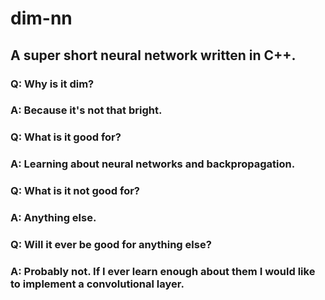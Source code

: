 # dim-nn
## A super short neural network written in C++.

### Q: Why is it dim?
### A: Because it's not that bright.

### Q: What is it good for?
### A: Learning about neural networks and backpropagation.

### Q: What is it not good for?
### A: Anything else.

### Q: Will it ever be good for anything else?
### A: Probably not. If I ever learn enough about them I would like to implement a convolutional layer.
